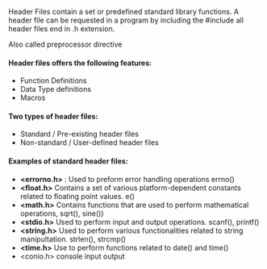 Header Files contain a set or predefined standard library functions. A header file can be requested in a program by including the #include all header files end in .h extension.

Also called preprocessor directive
#### Header files offers the following features:
- Function Definitions
- Data Type definitions
- Macros

#### Two types of header files:
- Standard / Pre-existing header files
- Non-standard / User-defined header files

#### Examples of standard header files:
- **<errorno.h>** : Used to preform error handling operations errno()
- **<float.h>** Contains a set of various platform-dependent constants related to floating point values. e()
- **<math.h>** Contains functions that are used to perform mathematical operations, sqrt(), sine())
- **<stdio.h>** Used to perform input and output operations. scanf(), printf()
- **<string.h>** Used to perform various functionalities related to string manipultation. strlen(), strcmp()
- **<time.h>** Use to perform functions related to date() and time()
- <conio.h> console input output